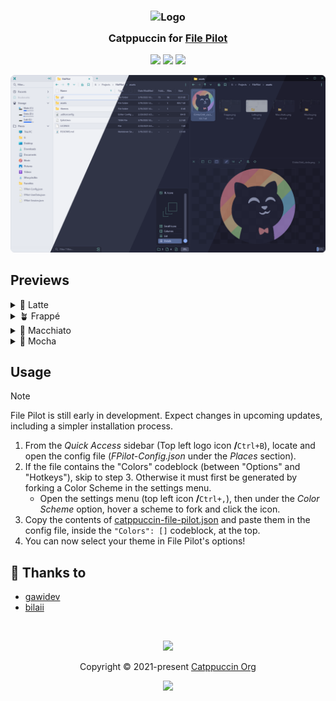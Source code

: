 <h3 align="center">
	<img src="https://raw.githubusercontent.com/catppuccin/catppuccin/main/assets/logos/exports/1544x1544_circle.png" width="100" alt="Logo"/><br/>
	<img src="https://raw.githubusercontent.com/catppuccin/catppuccin/main/assets/misc/transparent.png" height="30" width="0px"/>
	Catppuccin for <a href="https://filepilot.tech/">File Pilot</a>
	<img src="https://raw.githubusercontent.com/catppuccin/catppuccin/main/assets/misc/transparent.png" height="30" width="0px"/>
</h3>

<p align="center">
	<a href="https://github.com/gawidev/file-pilot/stargazers"><img src="https://img.shields.io/github/stars/gawidev/file-pilot?colorA=363a4f&colorB=b7bdf8&style=for-the-badge"></a>
	<a href="https://github.com/gawidev/file-pilot/issues"><img src="https://img.shields.io/github/issues/gawidev/file-pilot?colorA=363a4f&colorB=f5a97f&style=for-the-badge"></a>
	<a href="https://github.com/gawidev/file-pilot/contributors"><img src="https://img.shields.io/github/contributors/gawidev/file-pilot?colorA=363a4f&colorB=a6da95&style=for-the-badge"></a>
</p>

<p align="center">
	<img src="./assets/preview.webp"/>
</p>

## Previews

<details>
<summary>🌻 Latte</summary>
<img src="./assets/latte.webp"/>
</details>
<details>
<summary>🪴 Frappé</summary>
<img src="./assets/frappe.webp"/>
</details>
<details>
<summary>🌺 Macchiato</summary>
<img src="./assets/macchiato.webp"/>
</details>
<details>
<summary>🌿 Mocha</summary>
<img src="./assets/mocha.webp"/>
</details>

## Usage

> [!NOTE]
> File Pilot is still early in development. Expect changes in upcoming updates, including a simpler installation process.

1. From the *Quick Access* sidebar (Top left logo icon **/**`Ctrl+B`), locate and open the config file (*FPilot-Config.json* under the *Places* section).
2. If the file contains the "Colors" codeblock (between "Options" and "Hotkeys"), skip to step 3. Otherwise it must first be generated by forking a Color Scheme in the settings menu.
	- Open the settings menu (top left icon **/**`Ctrl+,`), then under the *Color Scheme* option, hover a scheme to fork and click the icon.
4. Copy the contents of [catppuccin-file-pilot.json](./catppuccin-file-pilot.json) and paste them in the config file, inside the `"Colors": []` codeblock, at the top.
5. You can now select your theme in File Pilot's options!

## 💝 Thanks to

- [gawidev](https://github.com/gawidev/)
- [bilaii](https://github.com/bilaiii/)

&nbsp;

<p align="center">
	<img src="https://raw.githubusercontent.com/catppuccin/catppuccin/main/assets/footers/gray0_ctp_on_line.svg?sanitize=true" />
</p>

<p align="center">
	Copyright &copy; 2021-present <a href="https://github.com/catppuccin" target="_blank">Catppuccin Org</a>
</p>

<p align="center">
	<a href="https://github.com/catppuccin/catppuccin/blob/main/LICENSE"><img src="https://img.shields.io/static/v1.svg?style=for-the-badge&label=License&message=MIT&logoColor=d9e0ee&colorA=363a4f&colorB=b7bdf8"/></a>
</p>

